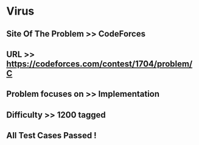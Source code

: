 # Virus

## Site Of The Problem >> CodeForces

## URL >> https://codeforces.com/contest/1704/problem/C

## Problem focuses on >> Implementation

## Difficulty >> 1200 tagged

## All Test Cases Passed !


